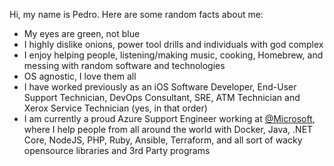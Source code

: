 Hi, my name is Pedro. Here are some random facts about me:

- My eyes are green, not blue
- I highly dislike onions, power tool drills and individuals with god complex
- I enjoy helping people, listening/making music, cooking, Homebrew, and messing with random software and technologies
- OS agnostic, I love them all
- I have worked previously as an iOS Software Developer, End-User Support Technician, DevOps Consultant, SRE, ATM Technician and Xerox Service Technician (yes, in that order)
- I am currently a proud Azure Support Engineer working at [@Microsoft](https://github.com/microsoft/), where I help people from all around the world with Docker, Java, .NET Core, NodeJS, PHP, Ruby, Ansible, Terraform, and all sort of wacky opensource libraries and 3rd Party programs
